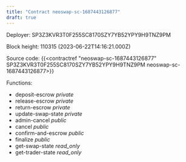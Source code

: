 ```yaml
---
title: "Contract neoswap-sc-1687443126877"
draft: true
---
```

Deployer: SP3Z3KVR3T0F255SC8170SZY7YB52YPY9H9TNZ9PM


 



Block height: 110315 (2023-06-22T14:16:21.000Z)

Source code: {{<contractref "neoswap-sc-1687443126877" SP3Z3KVR3T0F255SC8170SZY7YB52YPY9H9TNZ9PM neoswap-sc-1687443126877>}}

Functions:

* deposit-escrow _private_
* release-escrow _private_
* return-escrow _private_
* update-swap-state _private_
* admin-cancel _public_
* cancel _public_
* confirm-and-escrow _public_
* finalize _public_
* get-swap-state _read_only_
* get-trader-state _read_only_
